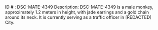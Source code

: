 ID # : DSC-MATE-4349
Description: DSC-MATE-4349 is a male monkey, approximately 1.2 meters in height, with jade earrings and a gold chain around its neck. It is currently serving as a traffic officer in [REDACTED] City. 